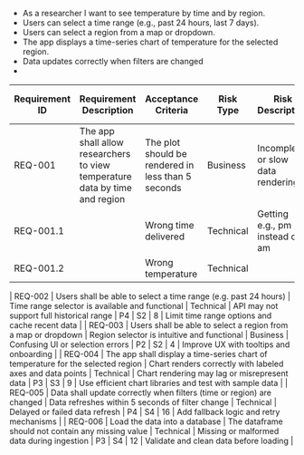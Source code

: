 - As a researcher I want to see temperature by time and by region.
- Users can select a time range (e.g., past 24 hours, last 7 days).
- Users can select a region from a map or dropdown.
- The app displays a time-series chart of temperature for the selected region.
- Data updates correctly when filters are changed
- 




| Requirement ID | Requirement Description | Acceptance Criteria | Risk Type | Risk Description | Probability (P1–P5) | Severity (S1–S5) | Risk Value (P×S) | Action |
|----------------|--------------------------|---------------------|-----------|------------------|---------------------|------------------|------------------|--------|
| REQ-001 | The app shall allow researchers to view temperature data by time and region | The plot should be rendered in less than 5 seconds | Business | Incomplete or slow data rendering | P3 | S3 | 9 | Optimize chart performance and validate data availability |
| REQ-001.1 | | Wrong time delivered | Technical | Getting e.g., pm instead of am | P3 | S4 | 12 |  |
| REQ-001.2 | | Wrong temperature | Technical |  | P | S |  |  |

| REQ-002 | Users shall be able to select a time range (e.g. past 24 hours) | Time range selector is available and functional | Technical | API may not support full historical range | P4 | S2 | 8 | Limit time range options and cache recent data |
| REQ-003 | Users shall be able to select a region from a map or dropdown | Region selector is intuitive and functional | Business | Confusing UI or selection errors | P2 | S2 | 4 | Improve UX with tooltips and onboarding |
| REQ-004 | The app shall display a time-series chart of temperature for the selected region | Chart renders correctly with labeled axes and data points | Technical | Chart rendering may lag or misrepresent data | P3 | S3 | 9 | Use efficient chart libraries and test with sample data |
| REQ-005 | Data shall update correctly when filters (time or region) are changed | Data refreshes within 5 seconds of filter change | Technical | Delayed or failed data refresh | P4 | S4 | 16 | Add fallback logic and retry mechanisms |
| REQ-006 | Load the data into a database | The dataframe should not contain any missing value | Technical | Missing or malformed data during ingestion | P3 | S4 | 12 | Validate and clean data before loading |
